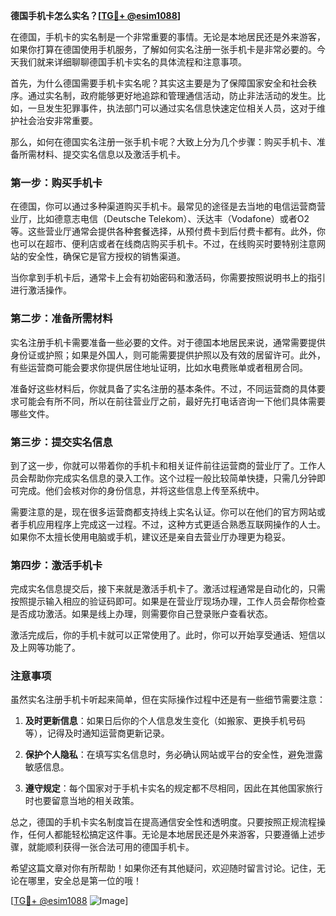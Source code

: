 **德国手机卡怎么实名？[[TG💪+ @esim1088](https://t.me/s/esim1088)]**

在德国，手机卡的实名制是一个非常重要的事情。无论是本地居民还是外来游客，如果你打算在德国使用手机服务，了解如何实名注册一张手机卡是非常必要的。今天我们就来详细聊聊德国手机卡实名的具体流程和注意事项。

首先，为什么德国需要手机卡实名呢？其实这主要是为了保障国家安全和社会秩序。通过实名制，政府能够更好地追踪和管理通信活动，防止非法活动的发生。比如，一旦发生犯罪事件，执法部门可以通过实名信息快速定位相关人员，这对于维护社会治安非常重要。

那么，如何在德国实名注册一张手机卡呢？大致上分为几个步骤：购买手机卡、准备所需材料、提交实名信息以及激活手机卡。

### 第一步：购买手机卡

在德国，你可以通过多种渠道购买手机卡。最常见的途径是去当地的电信运营商营业厅，比如德意志电信（Deutsche Telekom）、沃达丰（Vodafone）或者O2等。这些营业厅通常会提供各种套餐选择，从预付费卡到后付费卡都有。此外，你也可以在超市、便利店或者在线商店购买手机卡。不过，在线购买时要特别注意网站的安全性，确保它是官方授权的销售渠道。

当你拿到手机卡后，通常卡上会有初始密码和激活码，你需要按照说明书上的指引进行激活操作。

### 第二步：准备所需材料

实名注册手机卡需要准备一些必要的文件。对于德国本地居民来说，通常需要提供身份证或护照；如果是外国人，则可能需要提供护照以及有效的居留许可。此外，有些运营商可能会要求你提供居住地址证明，比如水电费账单或者租房合同。

准备好这些材料后，你就具备了实名注册的基本条件。不过，不同运营商的具体要求可能会有所不同，所以在前往营业厅之前，最好先打电话咨询一下他们具体需要哪些文件。

### 第三步：提交实名信息

到了这一步，你就可以带着你的手机卡和相关证件前往运营商的营业厅了。工作人员会帮助你完成实名信息的录入工作。这个过程一般比较简单快捷，只需几分钟即可完成。他们会核对你的身份信息，并将这些信息上传至系统中。

需要注意的是，现在很多运营商都支持线上实名认证。你可以在他们的官方网站或者手机应用程序上完成这一过程。不过，这种方式更适合熟悉互联网操作的人士。如果你不太擅长使用电脑或手机，建议还是亲自去营业厅办理更为稳妥。

### 第四步：激活手机卡

完成实名信息提交后，接下来就是激活手机卡了。激活过程通常是自动化的，只需按照提示输入相应的验证码即可。如果是在营业厅现场办理，工作人员会帮你检查是否成功激活。如果是线上办理，则需要你自己登录账户查看状态。

激活完成后，你的手机卡就可以正常使用了。此时，你可以开始享受通话、短信以及上网等功能了。

### 注意事项

虽然实名注册手机卡听起来简单，但在实际操作过程中还是有一些细节需要注意：

1. **及时更新信息**：如果日后你的个人信息发生变化（如搬家、更换手机号码等），记得及时通知运营商更新记录。
   
2. **保护个人隐私**：在填写实名信息时，务必确认网站或平台的安全性，避免泄露敏感信息。
   
3. **遵守规定**：每个国家对于手机卡实名的规定都不尽相同，因此在其他国家旅行时也要留意当地的相关政策。

总之，德国的手机卡实名制度旨在提高通信安全性和透明度。只要按照正规流程操作，任何人都能轻松搞定这件事。无论是本地居民还是外来游客，只要遵循上述步骤，就能顺利获得一张合法可用的德国手机卡。

希望这篇文章对你有所帮助！如果你还有其他疑问，欢迎随时留言讨论。记住，无论在哪里，安全总是第一位的哦！

[[TG💪+ @esim1088](https://t.me/s/esim1088) ![Image](https://i.postimg.cc/4NQfJmqS/Snipaste-2025-05-13-00-14-12.png)]